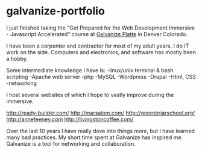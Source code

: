 # galvanize-portfolio



I just finished taking the "Get Prepared for the Web Development Immersive - Javascript Accelerated" course at [Galvanize Platte](https://www.galvanize.com/denver-platte/campus "Galvanize Platte 1644 Platte St. Denver, Co. 80202") in Denver Colorado.





I have been a carpenter and contractor for most of my adult years. I do IT work on the side. Computers and electronics, and software has mostly been a hobby.

Some intermediate knowledge I have is:
-linux/unix  terminal & bash scripting
-Apache web server
-php
-MySQL
-Wordpress
-Drupal
-Html, CSS
-networking


I host several websites of which I hope to vastly improve during the immersive.

http://ready-builder.com/
http://marsalom.com/
http://greenbriarschool.org/
http://annefeeney.com
http://livingstoncoffee.com/


Over the last 10 years I have really dove into things more, but I have learned many bad practices. My short time spent at Galvanize has inspired me. Galvanize is a tool for networking and collaboration.
